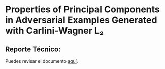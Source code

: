 # Properties of Principal Components in Adversarial Examples Generated with Carlini-Wagner L₂

## Reporte Técnico:
Puedes revisar el documento [aquí](https://drive.google.com/file/d/1P0n6okK-3yM5dVw4BS3t2ViDTd3YHGY8/preview).
